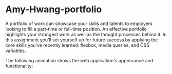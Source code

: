 # Amy-Hwang-portfolio
A portfolio of work can showcase your skills and talents to employers looking to fill a part-time or full-time position. An effective portfolio highlights your strongest work as well as the thought processes behind it. In this assignment you’ll set yourself up for future success by applying the core skills you've recently learned: flexbox, media queries, and CSS variables. 

The following animation shows the web application's appearance and functionality:
